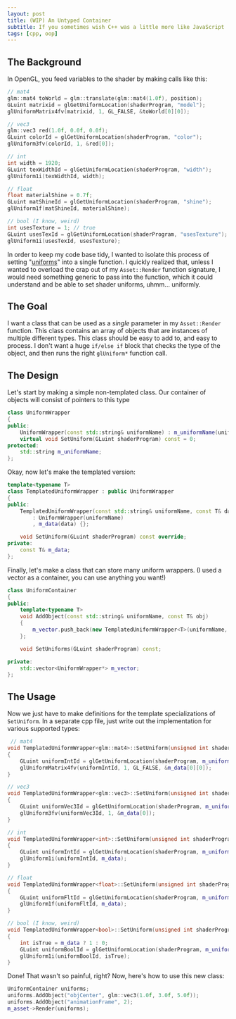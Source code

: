 ```yaml
---
layout: post
title: (WIP) An Untyped Container
subtitle: If you sometimes wish C++ was a little more like JavaScript
tags: [cpp, oop]
---
```

## The Background
In OpenGL, you feed variables to the shader by making calls like this:
```cpp
// mat4
glm::mat4 toWorld = glm::translate(glm::mat4(1.0f), position);
GLuint matrixid = glGetUniformLocation(shaderProgram, "model");
glUniformMatrix4fv(matrixid, 1, GL_FALSE, &toWorld[0][0]);

// vec3
glm::vec3 red(1.0f, 0.0f, 0.0f);
GLuint colorId = glGetUniformLocation(shaderProgram, "color");
glUniform3fv(colorId, 1, &red[0]);

// int
int width = 1920;
GLuint texWidthId = glGetUniformLocation(shaderProgram, "width");
glUniform1i(texWidthId, width);

// float
float materialShine = 0.7f;
GLuint matShineId = glGetUniformLocation(shaderProgram, "shine");
glUniform1f(matShineId, materialShine);

// bool (I know, weird)
int usesTexture = 1; // true
GLuint usesTexId = glGetUniformLocation(shaderProgram, "usesTexture");
glUniform1i(usesTexId, usesTexture);

```

In order to keep my code base tidy, I wanted to isolate this process of setting "[uniforms](https://www.khronos.org/opengl/wiki/Uniform_%28GLSL%29)" into a single function. I quickly realized that, unless I wanted to overload the crap out of my `Asset::Render` function signature, I would need something generic to pass into the function, which it could understand and be able to set shader uniforms, uhmm... uniformly.

## The Goal
I want a class that can be used as a *single* parameter in my `Asset::Render` function.
This class contains an array of objects that are instances of multiple different types.
This class should be easy to add to, and easy to process. I don't want a huge `if/else if` block that checks the type of the object, and then runs the right `glUniform*` function call.

## The Design
Let's start by making a simple non-templated class. Our container of objects will consist of pointers to this type
```cpp
class UniformWrapper
{
public:
	UniformWrapper(const std::string& uniformName) : m_uniformName(uniformName) {};
	virtual void SetUniform(GLuint shaderProgram) const = 0;
protected:
	std::string m_uniformName;
};
```
Okay, now let's make the templated version:
```cpp
template<typename T>
class TemplatedUniformWrapper : public UniformWrapper
{
public:
	TemplatedUniformWrapper(const std::string& uniformName, const T& data)
		: UniformWrapper(uniformName)
		, m_data(data) {};

	void SetUniform(GLuint shaderProgram) const override;
private:
	const T& m_data;
};
```

Finally, let's make a class that can store many uniform wrappers. (I used a vector as a container, you can use anything you want!)
```cpp
class UniformContainer
{
public:
	template<typename T>
	void AddObject(const std::string& uniformName, const T& obj)
	{
		m_vector.push_back(new TemplatedUniformWrapper<T>(uniformName, obj));
	};

	void SetUniforms(GLuint shaderProgram) const;

private:
	std::vector<UniformWrapper*> m_vector;
};
```

## The Usage
Now we just have to make definitions for the template specializations of `SetUniform`. In a separate cpp file, just write out the implementation for various supported types:
```cpp
 // mat4
void TemplatedUniformWrapper<glm::mat4>::SetUniform(unsigned int shaderProgram) const
{
	GLuint uniformIntId = glGetUniformLocation(shaderProgram, m_uniformName.c_str());
	glUniformMatrix4fv(uniformIntId, 1, GL_FALSE, &m_data[0][0]);
}

// vec3
void TemplatedUniformWrapper<glm::vec3>::SetUniform(unsigned int shaderProgram) const
{
	GLuint uniformVec3Id = glGetUniformLocation(shaderProgram, m_uniformName.c_str());
	glUniform3fv(uniformVec3Id, 1, &m_data[0]);
}

// int
void TemplatedUniformWrapper<int>::SetUniform(unsigned int shaderProgram) const
{
	GLuint uniformIntId = glGetUniformLocation(shaderProgram, m_uniformName.c_str());
	glUniform1i(uniformIntId, m_data);
}

// float
void TemplatedUniformWrapper<float>::SetUniform(unsigned int shaderProgram) const
{
	GLuint uniformFltId = glGetUniformLocation(shaderProgram, m_uniformName.c_str());
	glUniform1f(uniformFltId, m_data);
}

// bool (I know, weird)
void TemplatedUniformWrapper<bool>::SetUniform(unsigned int shaderProgram) const
{
	int isTrue = m_data ? 1 : 0;
	GLuint uniformBoolId = glGetUniformLocation(shaderProgram, m_uniformName.c_str());
	glUniform1i(uniformBoolId, isTrue);
}
```

Done! That wasn't so painful, right? Now, here's how to use this new class:
```cpp
UniformContainer uniforms;
uniforms.AddObject("objCenter", glm::vec3(1.0f, 3.0f, 5.0f));
uniforms.AddObject("animationFrame", 2);
m_asset->Render(uniforms);
```

